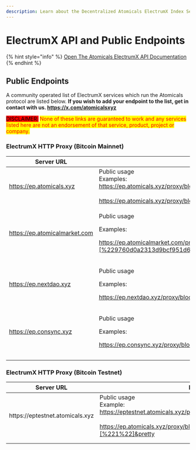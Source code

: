 ```yaml
---
description: Learn about the Decentralized Atomicals ElectrumX Index Service
---
```


# ElectrumX API and Public Endpoints

{% hint style="info" %}
[Open The Atomicals ElectrumX API Documentation ](https://github.com/atomicals/atomicals-electrumx)
{% endhint %}

## Public Endpoints

A community operated list of ElectrumX services which run the Atomicals protocol are listed below. **If you wish to add your endpoint to the list, get in contact with us. https://x.com/atomicalsxyz**

<mark style="background-color:red;">DISCLAIMER:</mark> <mark style="color:red;">None of these links are guaranteed to work and any services listed here are not an endorsement of that service, product, project or company.</mark>

### ElectrumX HTTP Proxy (Bitcoin Mainnet)

<table><thead><tr><th width="378">Server URL</th><th>Note</th></tr></thead><tbody><tr><td><a href="https://ep.atomicals.xyz/?pretty">https://ep.atomicals.xyz</a></td><td>Public usage<br>Examples:<br><a href="https://ep.atomicals.xyz/proxy/blockchain.atomicals.get_global?pretty">https://ep.atomicals.xyz/proxy/blockchain.atomicals.get_global?pretty</a><br><br><a href="https://ep.atomicals.xyz/proxy/blockchain.atomicals.get?params=[%2210000%22]&#x26;pretty">https://ep.atomicals.xyz/proxy/blockchain.atomicals.get?params=[%2210000%22]&#x26;pretty</a></td></tr><tr><td><a href="https://ep.atomicalmarket.com/?pretty">https://ep.atomicalmarket.com</a></td><td><p>Public usage</p><p>Examples:</p><p><a href="https://ep.atomicalmarket.com/proxy/blockchain.transaction.get?params=[%229760d0a2313d9bcf951d6a1da5dddd33114325c2303cc759e6c197b8ec77fd26%22,%201]&#x26;pretty">https://ep.atomicalmarket.com/proxy/blockchain.transaction.get?params=[%229760d0a2313d9bcf951d6a1da5dddd33114325c2303cc759e6c197b8ec77fd26%22,%201]&#x26;pretty</a></p></td></tr><tr><td><a href="https://ep.nextdao.xyz">https://ep.nextdao.xyz</a></td><td><p>Public usage</p><p>Examples:</p><p><a href="https://ep.nextdao.xyz/proxy/blockchain.atomicals.get?pretty&#x26;params=[%2263737%22]">https://ep.nextdao.xyz/proxy/blockchain.atomicals.get?pretty&#x26;params=[%2263737%22]</a></p></td></tr><tr><td><a href="https://ep.consync.xyz">https://ep.consync.xyz</a></td><td><p>Public usage</p><p>Examples:</p><p><a href="https://ep.consync.xyz/proxy/blockchain.atomicals.get?pretty&#x26;params=[%2263737%22]">https://ep.consync.xyz/proxy/blockchain.atomicals.get?pretty&#x26;params=[%2263737%22]</a></p></td></tr><tr><td></td><td></td></tr><tr><td></td><td></td></tr></tbody></table>

### ElectrumX HTTP Proxy (Bitcoin Testnet)

<table><thead><tr><th width="378">Server URL</th><th>Note</th></tr></thead><tbody><tr><td>https://eptestnet.atomicals.xyz</td><td>Public usage<br>Example:<br><a href="https://eptestnet.atomicals.xyz/proxy/blockchain.atomicals.get_global?pretty">https://eptestnet.atomicals.xyz/proxy/blockchain.atomicals.get_global</a><br><br><a href="https://ep.atomicals.xyz/proxy/blockchain.atomicals.get?params=[%221%22]&#x26;pretty">https://ep.atomicals.xyz/proxy/blockchain.atomicals.get?params=[%221%22]&#x26;pretty</a></td></tr><tr><td></td><td></td></tr><tr><td></td><td></td></tr></tbody></table>
